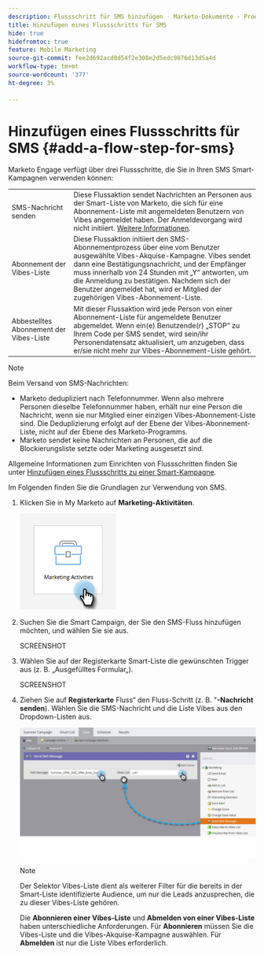 ```yaml
---
description: Flussschritt für SMS hinzufügen - Marketo-Dokumente - Produktdokumentation
title: Hinzufügen eines Flussschritts für SMS
hide: true
hidefromtoc: true
feature: Mobile Marketing
source-git-commit: fee2d692acd8d54f2e308e2d5edc9876d13d5a4d
workflow-type: tm+mt
source-wordcount: '377'
ht-degree: 3%

---
```


# Hinzufügen eines Flussschritts für SMS {#add-a-flow-step-for-sms}

Marketo Engage verfügt über drei Flussschritte, die Sie in Ihren SMS Smart-Kampagnen verwenden können:

<table>
<tbody>
  <tr>
    <td style="width:25%">SMS-Nachricht senden</td>
    <td>Diese Flussaktion sendet Nachrichten an Personen aus der Smart-Liste von Marketo, die sich für eine Abonnement-Liste mit angemeldeten Benutzern von Vibes angemeldet haben. Der Anmeldevorgang wird nicht initiiert. <a href="/help/marketo/product-docs/mobile-marketing/vibes-sms-messages/send-a-vibes-sms-message.md">Weitere Informationen</a>.</td>
  </tr>

<tr>
    <td style="width:25%">Abonnement der Vibes-Liste</td>
    <td>Diese Flussaktion initiiert den SMS-Abonnementprozess über eine vom Benutzer ausgewählte Vibes-Akquise-Kampagne. Vibes sendet dann eine Bestätigungsnachricht, und der Empfänger muss innerhalb von 24 Stunden mit „Y“ antworten, um die Anmeldung zu bestätigen. Nachdem sich der Benutzer angemeldet hat, wird er Mitglied der zugehörigen Vibes-Abonnement-Liste.</td>
  </tr>
  <tr>
    <td style="width:25%">Abbestelltes Abonnement der Vibes-Liste</td>
    <td>Mit dieser Flussaktion wird jede Person von einer Abonnement-Liste für angemeldete Benutzer abgemeldet. Wenn ein(e) Benutzende(r) „STOP“ zu Ihrem Code per SMS sendet, wird sein/ihr Personendatensatz aktualisiert, um anzugeben, dass er/sie nicht mehr zur Vibes-Abonnement-Liste gehört.</td>
  </tr>
  </tbody>
</table>

>[!NOTE]
>
>Beim Versand von SMS-Nachrichten:
>
>* Marketo dedupliziert nach Telefonnummer. Wenn also mehrere Personen dieselbe Telefonnummer haben, erhält nur eine Person die Nachricht, wenn sie nur Mitglied einer einzigen Vibes-Abonnement-Liste sind. Die Deduplizierung erfolgt auf der Ebene der Vibes-Abonnement-Liste, nicht auf der Ebene des Marketo-Programms.
>* Marketo sendet keine Nachrichten an Personen, die auf die Blockierungsliste setzte oder Marketing ausgesetzt sind.

Allgemeine Informationen zum Einrichten von Flussschritten finden Sie unter [Hinzufügen eines Flussschritts zu einer Smart-Kampagne](/help/marketo/product-docs/core-marketo-concepts/smart-campaigns/flow-actions/add-a-flow-step-to-a-smart-campaign.md).

Im Folgenden finden Sie die Grundlagen zur Verwendung von SMS.

1. Klicken Sie in My Marketo auf **Marketing-Aktivitäten**.

   ![](assets/add-a-flow-step-for-sms-1.png)

1. Suchen Sie die Smart Campaign, der Sie den SMS-Fluss hinzufügen möchten, und wählen Sie sie aus.

   SCREENSHOT

1. Wählen Sie auf der Registerkarte Smart-Liste die gewünschten Trigger aus (z. B. „Ausgefülltes Formular„).

   SCREENSHOT

1. Ziehen Sie auf **Registerkarte** Fluss“ den Fluss-Schritt (z. B. &quot;**-Nachricht senden**). Wählen Sie die SMS-Nachricht und die Liste Vibes aus den Dropdown-Listen aus.

   ![](assets/send-sms-message-hands.jpg)

   >[!NOTE]
   >
   >Der Selektor Vibes-Liste dient als weiterer Filter für die bereits in der Smart-Liste identifizierte Audience, um nur die Leads anzusprechen, die zu dieser Vibes-Liste gehören.
   >
   >Die **Abonnieren einer Vibes-Liste** und **Abmelden von einer Vibes-Liste** haben unterschiedliche Anforderungen. Für **Abonnieren** müssen Sie die Vibes-Liste und die Vibes-Akquise-Kampagne auswählen. Für **Abmelden** ist nur die Liste Vibes erforderlich.
